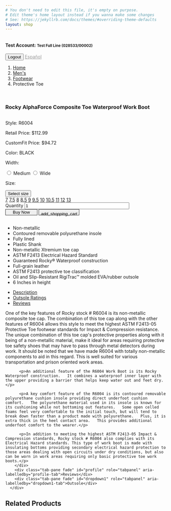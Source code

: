 ```yaml
---
# You don't need to edit this file, it's empty on purpose.
# Edit theme's home layout instead if you wanna make some changes
# See: https://jekyllrb.com/docs/themes/#overriding-theme-defaults
layout: shop
---
```

<nav class="navbar navbar-expand-lg navbar-light bg-light container" style="width: 100%;">
  <a class="navbar-brand" href="#"><img src="https://i.imgur.com/cr5TuHn.jpg" alt=""></a>
  <h4 class="mr-auto">Test Account: <small>Test Full Line (028533/00002)</small></h4>
  <div class="text-center">
    <button type="button" class="btn btn-secondary">Logout</button>
    <a class="nav-link" href="{{ site.url }}{{ site.baseurl }}/es" style="padding: 0; color: #999;">Español</a>
  </div>
  <!-- <div class="collapse navbar-collapse" id="navbarNav">
    <ul class="navbar-nav">
      <li class="nav-item active">
        <a class="nav-link" href="#">Home <span class="sr-only">(current)</span></a>
      </li>
      <li class="nav-item">
        <a class="nav-link" href="#">Features</a>
      </li>
      <li class="nav-item">
        <a class="nav-link" href="#">Pricing</a>
      </li>
      <li class="nav-item">
        <a class="nav-link disabled" href="#">Disabled</a>
      </li>
    </ul>
  </div> -->
</nav>
<div class="container">
<div class="row mb-4">
  <div class="col-sm-12">
    <ol class="breadcrumb">
      <li class="breadcrumb-item"><a href="#">Home</a></li>
      <li class="breadcrumb-item"><a href="#">Men's</a></li>
      <li class="breadcrumb-item"><a href="#">Footwear</a></li>
      <li class="breadcrumb-item active">Protective Toe</li>
    </ol>
  </div>
</div>
<div class="row mb-4">
  <div class="col-sm-4">
    <img src="https://d1jdomzv2hp689.cloudfront.net/productimages/lehigh-old/individual/92649001_reg_enl.jpg" alt="">
    <img src="http://placehold.it/50?text=%20" alt="">
    <img src="http://placehold.it/50?text=%20" alt="">
    <img src="http://placehold.it/50?text=%20" alt="">
    <img src="http://placehold.it/50?text=%20" alt="">
    <img src="http://placehold.it/50?text=%20" alt="">
    <img src="http://placehold.it/50?text=%20" alt="">
  </div>
  <div class="col-sm-8">
    <div class="row">
      <div class="col-sm-8">
        <h3>Rocky AlphaForce Composite Toe Waterproof Work Boot</h3>
      </div>
      <div class="col-sm-4">
        <img src="http://placehold.it/200" alt="">
      </div>
    </div>
    <div class="row">
      <div class="col-sm-4">
        <p>Style: R6004</p>
        <p>Retail Price: $112.99</p>
        <p>CustomFit Price: $94.72</p>
        <p>Color: BLACK</p>
      </div>
      <div class="col-sm-4">
        <p>Width:</p>
        <div class="btn-group" data-toggle="buttons">
          <label class="btn btn-secondary active">
            <input type="radio" name="options" id="option1" autocomplete="off"> Medium
          </label>
          <label class="btn btn-secondary">
            <input type="radio" name="options" id="option2" autocomplete="off"> Wide
          </label>
        </div>
        <p>Size:</p>
        <div class="dropdown">
          <button class="btn btn-secondary dropdown-toggle" type="button" id="dropdownMenuButton" data-toggle="dropdown" aria-haspopup="true" aria-expanded="false">
            Select size
          </button>
          <div class="dropdown-menu" aria-labelledby="dropdownMenuButton">
            <a class="dropdown-item" href="#">7</a>
            <a class="dropdown-item" href="#">7.5</a>
            <a class="dropdown-item" href="#">8</a>
            <a class="dropdown-item" href="#">8.5</a>
            <a class="dropdown-item" href="#">9</a>
            <a class="dropdown-item" href="#">9.5</a>
            <a class="dropdown-item" href="#">10</a>
            <a class="dropdown-item" href="#">10.5</a>
            <a class="dropdown-item" href="#">11</a>
            <a class="dropdown-item" href="#">12</a>
            <a class="dropdown-item" href="#">13</a>
          </div>
        </div>
      </div>
      <div class="col-sm-4 mt-4">
        <label for="example-number-input" style="display: inline;">Quantity</label>
        <input class="form-control mb-4" type="number" value="1" id="example-number-input" style="width: 65%; display: inline;">
        <div class="input-group">
          <div class="btn-group" role="group" aria-label="Basic example">
            <button type="button" class="btn color-primary btn-lg" style="border: 1px solid #212121; width: 7.5em;">Buy Now</button>
            <button type="button" class="btn color-primary btn-lg" style="border: 1px solid #212121;"><i class="material-icons" style="position: relative; top: 5px;">add_shopping_cart</i></button>
          </div>
          <input type="text" class="form-control" style="display: none;" aria-label="">
        </div>
      </div>
    </div>

  </div>
</div>
<div class="row">
  <div class="col-sm-6">
    <img src="http://placehold.it/160x50?text=%20" class="mb-1" alt="">
    <img src="http://placehold.it/160x50?text=%20" class="mb-1" alt="">
    <img src="http://placehold.it/160x50?text=%20" class="mb-1" alt="">
    <img src="http://placehold.it/160x50?text=%20" class="mb-1" alt="">
    <img src="http://placehold.it/160x50?text=%20" class="mb-1" alt="">
    <img src="http://placehold.it/160x50?text=%20" class="mb-1" alt="">
    <img src="https://i.imgur.com/DwgW9XX.jpg" alt="">
  </div>
  <div class="col-sm-6">
    <ul>
      <li>Non-metallic</li>
      <li>Contoured removable polyurethane insole</li>
      <li>Fully lined</li>
      <li>Plastic Shank</li>
      <li>Non-metallic Xtremium toe cap</li>
      <li>ASTM F2413 Electrical Hazard Standard</li>
      <li>Guaranteed Rocky® Waterproof construction</li>
      <li>Full-grain leather</li>
      <li>ASTM F2413 protective toe classification</li>
      <li>Oil and Slip-Resistant RigiTrac™ molded EVA/rubber outsole</li>
      <li>6 Inches in height</li>
    </ul>
  </div>
</div>
  <div class="row">
    <div class="col-sm-12">
      <ul class="nav nav-tabs" id="myTab" role="tablist">
        <li class="nav-item">
          <a class="nav-link active" id="home-tab" data-toggle="tab" href="#home" role="tab" aria-controls="home" aria-expanded="true">Description</a>
        </li>
        <li class="nav-item">
          <a class="nav-link" id="profile-tab" data-toggle="tab" href="#profile" role="tab" aria-controls="profile">Outsole Ratings</a>
        </li>
        <li class="nav-item">
          <a class="nav-link" id="profile-tab" data-toggle="tab" href="#profile" role="tab" aria-controls="profile">Reviews</a>
        </li>
      </ul>
      <div class="tab-content" id="myTabContent">
        <div class="tab-pane fade show active" id="home" role="tabpanel" aria-labelledby="home-tab">
          <p>One of the key features of Rocky stock # R6004 is its non-metallic composite toe cap.   The combination of this toe cap along with the other features of R6004 allows this style to meet the highest ASTM F2413-05 Protective Toe footwear standards for Impact & Compression resistance.   The unique combination of this toe cap's protective properties along with it being of a non-metallic material, make it ideal for areas requiring protective toe safety shoes that may have to pass through metal detectors during work.   It should be noted that we have made R6004 with totally non-metallic components to aid in this regard.   This is well suited for various transportation and prison oriented work areas.  </p>

          <p>An additional feature of the R6004 Work Boot is its Rocky Waterproof construction.   It combines a waterproof inner layer with the upper providing a barrier that helps keep water out and feet dry.</p>

          <p>A key comfort feature of the R6004 is its contoured removable polyurethane cushion insole providing direct underfoot cushion comfort.   The polyurethane material used in its insole is known for its cushioning while not bottoming out features.   Some open celled foams feel very comfortable to the initial touch, but will tend to break down faster than a product made with polyurethane.   Plus, it is extra thick in the heel contact area.   This provides additional underfoot comfort to the wearer.</p>

          <p>In addition to meeting the highest ASTM F2413-05 Impact & Compression standards, Rocky stock # R6004 also complies with its Electrical Hazard standards. This type of work boot is made with insulating bottoms providing secondary electrical hazard protection to those areas dealing with open circuits under dry conditions, but also can be worn in work areas requiring only basic protective toe work boots.</p>
        </div>
        <div class="tab-pane fade" id="profile" role="tabpanel" aria-labelledby="profile-tab">Reviews</div>
        <div class="tab-pane fade" id="dropdown1" role="tabpanel" aria-labelledby="dropdown1-tab">Outsole</div>
      </div>
  </div>
</div>
<div class="row">
  <div class="col-sm-12">
    <h2>Related Products</h2>
  </div>
</div>
<div class="row">
  <div class="col-sm-4"><img src="http://placehold.it/300" alt=""></div>
  <div class="col-sm-4"><img src="http://placehold.it/300" alt=""></div>
  <div class="col-sm-4"><img src="http://placehold.it/300" alt=""></div>
</div>
<div class="row mb-4">
</div>
</div>
